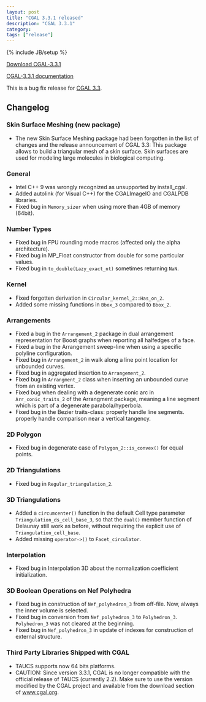 ```yaml
---
layout: post
title: "CGAL 3.3.1 released"
description: "CGAL 3.3.1"
category:
tags: ["release"]
---
```

{% include JB/setup %}

<i class="glyphicon glyphicon-download"></i>
<a href="https://github.com/CGAL/cgal/releases/tag/releases%2FCGAL-3.3.1">Download CGAL-3.3.1</a>

<i class="glyphicon glyphicon-book"></i>
<a href="https://doc.cgal.org/Manual/3.3.1/doc_html/cgal_manual/packages.html">CGAL-3.3.1 documentation</a>

<p>This is a bug fix release for <a href="../../../../2007/06/01/cgal-33">CGAL 3.3</a>.</p>

<div class="product-detail-info" markdown="1">

## Changelog

### Skin Surface Meshing (new package)

-   The new Skin Surface Meshing package had been forgotten in the list
    of changes and the release announcement of CGAL 3.3: This package
    allows to build a triangular mesh of a skin surface. Skin surfaces
    are used for modeling large molecules in biological computing.

### General

-   Intel C++ 9 was wrongly recognized as unsupported by install_cgal.
-   Added autolink (for Visual C++) for the CGALImageIO and CGALPDB
    libraries.
-   Fixed bug in `Memory_sizer` when using more than 4GB of memory
    (64bit).

### Number Types

-   Fixed bug in FPU rounding mode macros (affected only the alpha architecture).
-   Fixed bug in MP_Float constructor from double for some particular values.
-   Fixed bug in `to_double(Lazy_exact_nt)` sometimes returning `NaN`.

### Kernel

-   Fixed forgotten derivation in `Circular_kernel_2::Has_on_2`.
-   Added some missing functions in `Bbox_3` compared to `Bbox_2`.

### Arrangements

-   Fixed a bug in the `Arrangement_2` package in dual arrangement
    representation for Boost graphs when reporting all halfedges of a
    face.
-   Fixed a bug in the Arrangement sweep-line when using a specific
    polyline configuration.
-   Fixed bug in `Arrangement_2` in walk along a line point location for
    unbounded curves.
-   Fixed bug in aggregated insertion to `Arrangement_2`.
-   Fixed bug in `Arrangment_2` class when inserting an unbounded curve
    from an existing vertex.
-   Fixed bug when dealing with a degenerate conic arc in
    `Arr_conic_traits_2` of the Arrangment package, meaning a line
    segment which is part of a degenerate parabola/hyperbola.
-   Fixed bug in the Bezier traits-class: properly handle line segments.
    properly handle comparison near a vertical tangency.

### 2D Polygon

-   Fixed bug in degenerate case of `Polygon_2::is_convex()` for equal points.

### 2D Triangulations

-   Fixed bug in `Regular_triangulation_2`.

### 3D Triangulations

-   Added a `circumcenter()` function in the default Cell type parameter
    `Triangulation_ds_cell_base_3`, so that the `dual()` member
    function of Delaunay still work as before, without requiring the
    explicit use of `Triangulation_cell_base`.
-   Added missing `operator->()` to `Facet_circulator`.

### Interpolation

-   Fixed bug in Interpolation 3D about the normalization coefficient
    initialization.

### 3D Boolean Operations on Nef Polyhedra

-   Fixed bug in construction of `Nef_polyhedron_3` from off-file. Now,
    always the inner volume is selected.
-   Fixed bug in conversion from `Nef_polyhedron_3` to `Polyhedron_3`.
    `Polyhedron_3` was not cleared at the beginning.
-   Fixed bug in `Nef_polyhedron_3` in update of indexes for
    construction of external structure.

### Third Party Libraries Shipped with CGAL

-   TAUCS supports now 64 bits platforms.
-   CAUTION: Since version 3.3.1, CGAL is no longer compatible with the
    official release of TAUCS (currently 2.2). Make sure to use the
    version modified by the CGAL project and available from the download
    section of <a href="https://www.cgal.org">www.cgal.org</a>.

</div>
